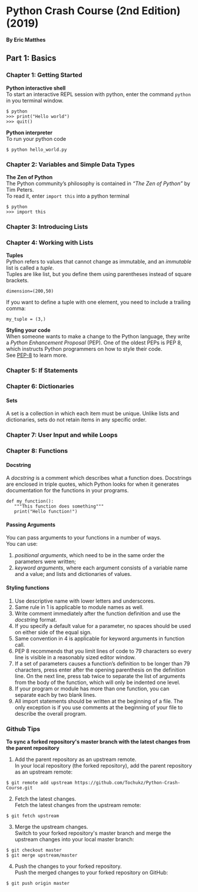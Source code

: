 # Python Crash Course (2nd Edition) (2019)
__By Eric Matthes__  

## Part 1: Basics
### Chapter 1: Getting Started  
__Python interactive shell__  
To start an interactive REPL session with python, enter the command `python` in you terminal window.
```
$ python
>>> print("Hello world")
>>> quit()
```

__Python interpreter__  
To run your python code
```
$ python hello_world.py
```

### Chapter 2: Variables and Simple Data Types
__The Zen of Python__  
The Python community’s philosophy is contained in _“The Zen of Python”_ by Tim Peters.  
To read it, enter `import this` into a python terminal
```
$ python
>>> import this
```

### Chapter 3: Introducing Lists

### Chapter 4: Working with Lists
__Tuples__    
Python refers to values that cannot change as immutable, and an _immutable_ list is called a _tuple_.  
Tuples are like list, but you define them using parentheses instead of square brackets.
```
dimension=(200,50)
```
If you want to define a tuple with one element, you need to include a trailing comma:
```
my_tuple = (3,)
```

__Styling your code__  
When someone wants to make a change to the Python language, they write
a _Python Enhancement Proposal_ (PEP). One of the oldest PEPs is PEP 8, which instructs Python programmers on how to style their code.  
See [PEP-8](https://peps.python.org/pep-0008/) to learn more.  

### Chapter 5: If Statements  

### Chapter 6: Dictionaries  
#### Sets
A set is a collection in which each item must be unique. Unlike lists and dictionaries, sets do not retain items in any specific order.  

### Chapter 7: User Input and while Loops

### Chapter 8: Functions
#### Docstring
A _docstring_ is a comment which describes what a function does.  Docstrings are enclosed in triple quotes, which Python looks for when it generates documentation for the functions in your programs.
```
def my_function():
   """This function does something"""
   print("Hello function!")
```

#### Passing Arguments  
You can pass arguments to your functions in a number of ways.  
You can use:
1. _positional arguments_, which need to be in the same order the parameters were written;
2. _keyword arguments_, where each argument consists of a variable name and a value; and lists and dictionaries of values.

#### Styling functions
1. Use descriptive name with lower letters and underscores.
2. Same rule in 1 is applicable to module names as well.
3. Write comment immediately after the function definition and use the _docstring_ format.
4. If you specify a default value for a parameter, no spaces should be used on either side of the equal sign.
5. Same convention in 4 is applicable for keyword arguments in function call.
6. PEP 8 recommends that you limit lines of code to 79 characters so every line is visible in a reasonably sized editor window.
7. If a set of parameters causes a function’s definition to
be longer than 79 characters, press enter after the opening parenthesis on the definition line. On the next line, press tab twice to separate the list of arguments from the body of the function, which will only be indented one level.
8. If your program or module has more than one function, you can separate each by two blank lines.  
9. All import statements should be written at the beginning of a file. The only exception is if you use comments at the beginning of your file to describe the overall program.


### Github Tips  
__To sync a forked repository's master branch with the latest changes from the parent repository__  
1. Add the parent repository as an upstream remote.  
In your local repository (the forked repository), add the parent repository as an upstream remote:
```
$ git remote add upstream https://github.com/Tochukz/Python-Crash-Course.git
```
2. Fetch the latest changes.  
Fetch the latest changes from the upstream remote:
```
$ git fetch upstream
```
3. Merge the upstream changes.  
Switch to your forked repository's master branch and merge the upstream changes into your local master branch:
```
$ git checkout master
$ git merge upstream/master
```
4. Push the changes to your forked repository.  
Push the merged changes to your forked repository on GitHub:
```
$ git push origin master
```
